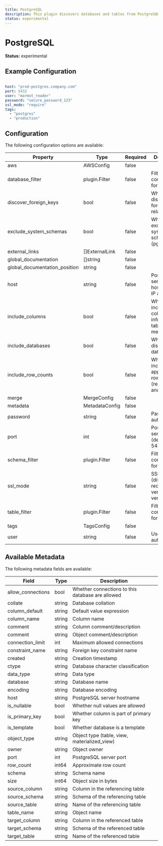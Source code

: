 ```yaml
---
title: PostgreSQL
description: This plugin discovers databases and tables from PostgreSQL instances.
status: experimental
---
```


# PostgreSQL

**Status:** experimental

## Example Configuration

```yaml

host: "prod-postgres.company.com"
port: 5432
user: "marmot_reader"
password: "secure_password_123"
ssl_mode: "require"
tags:
  - "postgres"
  - "production"

```

## Configuration
The following configuration options are available:

| Property | Type | Required | Description |
|----------|------|----------|-------------|
| aws | AWSConfig | false |  |
| database_filter | plugin.Filter | false | Filter configuration for databases |
| discover_foreign_keys | bool | false | Whether to discover foreign key relationships |
| exclude_system_schemas | bool | false | Whether to exclude system schemas (pg_*) |
| external_links | []ExternalLink | false |  |
| global_documentation | []string | false |  |
| global_documentation_position | string | false |  |
| host | string | false | PostgreSQL server hostname or IP address |
| include_columns | bool | false | Whether to include column information in table metadata |
| include_databases | bool | false | Whether to discover databases |
| include_row_counts | bool | false | Whether to include approximate row counts (requires analyze) |
| merge | MergeConfig | false |  |
| metadata | MetadataConfig | false |  |
| password | string | false | Password for authentication |
| port | int | false | PostgreSQL server port (default: 5432) |
| schema_filter | plugin.Filter | false | Filter configuration for schemas |
| ssl_mode | string | false | SSL mode (disable, require, verify-ca, verify-full) |
| table_filter | plugin.Filter | false | Filter configuration for tables |
| tags | TagsConfig | false |  |
| user | string | false | Username for authentication |

## Available Metadata

The following metadata fields are available:

| Field | Type | Description |
|-------|------|-------------|
| allow_connections | bool | Whether connections to this database are allowed |
| collate | string | Database collation |
| column_default | string | Default value expression |
| column_name | string | Column name |
| comment | string | Column comment/description |
| comment | string | Object comment/description |
| connection_limit | int | Maximum allowed connections |
| constraint_name | string | Foreign key constraint name |
| created | string | Creation timestamp |
| ctype | string | Database character classification |
| data_type | string | Data type |
| database | string | Database name |
| encoding | string | Database encoding |
| host | string | PostgreSQL server hostname |
| is_nullable | bool | Whether null values are allowed |
| is_primary_key | bool | Whether column is part of primary key |
| is_template | bool | Whether database is a template |
| object_type | string | Object type (table, view, materialized_view) |
| owner | string | Object owner |
| port | int | PostgreSQL server port |
| row_count | int64 | Approximate row count |
| schema | string | Schema name |
| size | int64 | Object size in bytes |
| source_column | string | Column in the referencing table |
| source_schema | string | Schema of the referencing table |
| source_table | string | Name of the referencing table |
| table_name | string | Object name |
| target_column | string | Column in the referenced table |
| target_schema | string | Schema of the referenced table |
| target_table | string | Name of the referenced table |